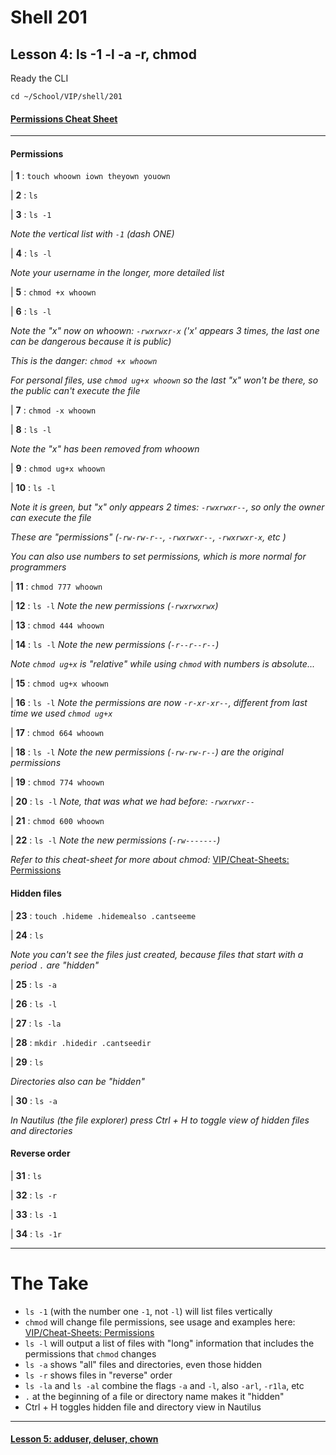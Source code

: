 # Shell 201
## Lesson 4: ls -1 -l -a -r, chmod

Ready the CLI

`cd ~/School/VIP/shell/201`

#### [Permissions Cheat Sheet](https://github.com/inkVerb/vip/blob/master/Cheat-Sheets/Permissions.md)

___

#### Permissions

| **1** : `touch whoown iown theyown youown`

| **2** : `ls`

| **3** : `ls -1`

*Note the vertical list with `-1` (dash ONE)*

| **4** : `ls -l`

*Note your username in the longer, more detailed list*

| **5** : `chmod +x whoown`

| **6** : `ls -l`

*Note the "x" now on whoown: `-rwxrwxr-x` ('x' appears 3 times, the last one can be dangerous because it is public)*

*This is the danger: `chmod +x whoown`*

*For personal files, use `chmod ug+x whoown` so the last "x" won't be there, so the public can't execute the file*

| **7** : `chmod -x whoown`

| **8** : `ls -l`

*Note the "x" has been removed from whoown*

| **9** : `chmod ug+x whoown`

| **10** : `ls -l`

*Note it is green, but "x" only appears 2 times: `-rwxrwxr--`, so only the owner can execute the file*

*These are "permissions" (`-rw-rw-r--`, `-rwxrwxr--`, `-rwxrwxr-x`, etc )*

*You can also use numbers to set permissions, which is more normal for programmers*

| **11** : `chmod 777 whoown`

| **12** : `ls -l` *Note the new permissions (`-rwxrwxrwx`)*

| **13** : `chmod 444 whoown`

| **14** : `ls -l` *Note the new permissions (`-r--r--r--`)*

*Note `chmod ug+x` is "relative" while using `chmod` with numbers is absolute...*

| **15** : `chmod ug+x whoown`

| **16** : `ls -l` *Note the permissions are now `-r-xr-xr--`, different from last time we used `chmod ug+x`*

| **17** : `chmod 664 whoown`

| **18** : `ls -l` *Note the new permissions (`-rw-rw-r--`) are the original permissions*

| **19** : `chmod 774 whoown`

| **20** : `ls -l` *Note, that was what we had before: `-rwxrwxr--`*

| **21** : `chmod 600 whoown`

| **22** : `ls -l` *Note the new permissions (`-rw-------`)*

*Refer to this cheat-sheet for more about chmod:* [VIP/Cheat-Sheets: Permissions](https://github.com/inkVerb/VIP/blob/master/Cheat-Sheets/Permissions.md)

#### Hidden files

| **23** : `touch .hideme .hidemealso .cantseeme`

| **24** : `ls`

*Note you can't see the files just created, because files that start with a period `.` are "hidden"*

| **25** : `ls -a`

| **26** : `ls -l`

| **27** : `ls -la`

| **28** : `mkdir .hidedir .cantseedir`

| **29** : `ls`

*Directories also can be "hidden"*

| **30** : `ls -a`

*In Nautilus (the file explorer) press Ctrl + H to toggle view of hidden files and directories*

#### Reverse order

| **31** : `ls`

| **32** : `ls -r`

| **33** : `ls -1`

| **34** : `ls -1r`

___

# The Take

- `ls -1` (with the number one `-1`, not `-l`) will list files vertically
- `chmod` will change file permissions, see usage and examples here: [VIP/Cheat-Sheets: Permissions](https://github.com/inkVerb/VIP/blob/master/Cheat-Sheets/Permissions.md)
- `ls -l` will output a list of files with "long" information that includes the permissions that `chmod` changes
- `ls -a` shows "all" files and directories, even those hidden
- `ls -r` shows files in "reverse" order
- `ls -la` and `ls -al` combine the flags `-a` and `-l`, also `-arl`, `-r1la`, etc
- `.` at the beginning of a file or directory name makes it "hidden"
- Ctrl + H toggles hidden file and directory view in Nautilus
___

#### [Lesson 5: adduser, deluser, chown](https://github.com/inkVerb/vip/blob/master/201-shell/Lesson-05.md)
